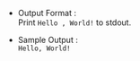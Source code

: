 
*  Output Format  :    
Print ```Hello , World!```  to stdout.



* Sample Output  :  
```Hello, World!```
